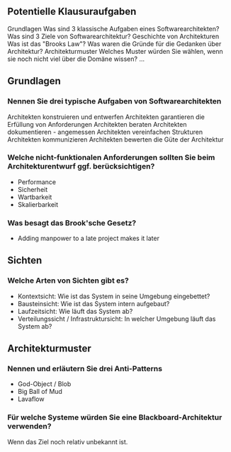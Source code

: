 ## Potentielle Klausuraufgaben
  Grundlagen
    Was sind 3 klassische Aufgaben eines Softwarearchitekten?
    Was sind 3 Ziele von Softwarearchitektur?
  Geschichte von Architekturen
    Was ist das "Brooks Law"?
    Was waren die Gründe für die Gedanken über Architektur?
  Architekturmuster
    Welches Muster würden Sie wählen, wenn sie noch nicht viel über die Domäne wissen?
    ...


## Grundlagen
### Nennen Sie drei typische Aufgaben von Softwarearchitekten
Architekten konstruieren und entwerfen
Architekten garantieren die Erfüllung von Anforderungen
Architekten beraten
Architekten dokumentieren - angemessen
Architekten vereinfachen Strukturen
Architekten kommunizieren
Architekten bewerten die Güte der Architektur

### Welche nicht-funktionalen Anforderungen sollten Sie beim Architekturentwurf ggf. berücksichtigen?
* Performance
* Sicherheit
* Wartbarkeit
* Skalierbarkeit

### Was besagt das Brook'sche Gesetz?
* Adding manpower to a late project makes it later


## Sichten
### Welche Arten von Sichten gibt es?

* Kontextsicht: Wie ist das System in seine Umgebung eingebettet?
* Bausteinsicht: Wie ist das System intern aufgebaut?
* Laufzeitsicht: Wie läuft das System ab?
* Verteilungssicht / Infrastruktursicht: In welcher Umgebung läuft das System ab?

## Architekturmuster
### Nennen und erläutern Sie drei Anti-Patterns

* God-Object / Blob
* Big Ball of Mud
* Lavaflow

### Für welche Systeme würden Sie eine Blackboard-Architektur verwenden?
Wenn das Ziel noch relativ unbekannt ist.
